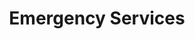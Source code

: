 ---
layout: sub-service
title: Emergency Services
category: public-safety
subcategory: emergency-services
---